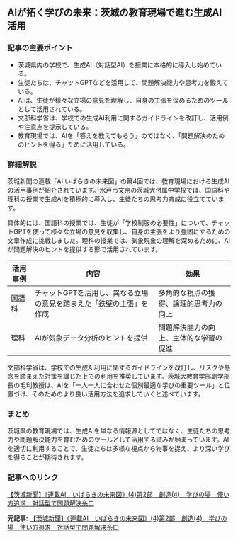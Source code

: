 ## AIが拓く学びの未来：茨城の教育現場で進む生成AI活用

### 記事の主要ポイント

* 茨城県内の学校で、生成AI（対話型AI）を授業に本格的に導入し始めている。
* 生徒たちは、チャットGPTなどを活用して、問題解決能力や思考力を鍛えている。
* AIは、生徒が様々な立場の意見を理解し、自身の主張を深めるためのツールとして活用されている。
* 文部科学省は、学校での生成AI利用に関するガイドラインを改訂し、活用例や注意点を提示している。
* 教育現場では、AIを「答えを教えてもらう」のではなく、「問題解決のためのヒントを得る」ために活用している。

### 詳細解説

茨城新聞の連載「AI いばらきの未来図」の第4回では、教育現場における生成AIの活用事例が紹介されています。水戸市文京の茨城大付属中学校では、国語科や理科の授業で生成AIを積極的に導入し、生徒たちの思考力育成に役立てています。

具体的には、国語科の授業では、生徒が「学校制服の必要性」について、チャットGPTを使って様々な立場の意見を収集し、自身の主張をより強固にするための文章作成に挑戦しました。理科の授業では、気象現象の理解を深めるために、AIが問題解決のヒントを提供する形で活用されています。

| 活用事例 | 内容 | 効果 |
|---|---|---|
| 国語科 | チャットGPTを活用し、異なる立場の意見を踏まえた「鉄壁の主張」を作成 | 多角的な視点の獲得、論理的思考力の向上 |
| 理科 | AIが気象データ分析のヒントを提供 | 問題解決能力の向上、主体的な学習の促進 |

文部科学省は、学校での生成AI利用に関するガイドラインを改訂し、リスクや懸念を踏まえた対策を講じた上での利用を推奨しています。茨城大教育学部副学部長の毛利教授は、AIを「一人一人に合わせた個別最適な学びの重要ツール」と位置づけ、そのためのより良い活用方法を追求していくと述べています。

### まとめ

茨城県の教育現場では、生成AIを単なる情報源としてではなく、生徒たちの思考力や問題解決能力を育むためのツールとして活用する試みが始まっています。AIを適切に利用することで、生徒たちは多様な視点から物事を捉え、より深い学びを得ることが期待されます。

### 記事へのリンク

[【茨城新聞】《連載AI　いばらきの未来図》(4)第2部　創造(4)　学びの場　使い方追求　対話型で問題解決糸口](https://ibarakinews.jp/news/newsdetail.php?f_jun=17149489403085)


**元記事:** [【茨城新聞】《連載AI　いばらきの未来図》(4)第2部　創造(4)　学びの場　使い方追求　対話型で問題解決糸口](https://ibarakinews.jp/news/newsdetail.php?f_jun=17464536481118)